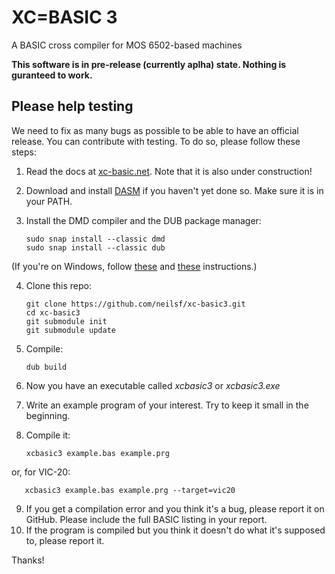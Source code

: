 # XC=BASIC 3

A BASIC cross compiler for MOS 6502-based machines

**This software is in pre-release (currently aplha) state. Nothing is guranteed to work.**

## Please help testing

We need to fix as many bugs as possible to be able to have an official release. You can contribute with testing. To do so, please follow these steps:

1. Read the docs at [xc-basic.net](https://xc-basic.net/doku.php?id=v3:start). Note that it is also under construction!
2. Download and install [DASM](https://dasm-assembler.github.io/) if you haven't yet done so. Make sure it is in your PATH.
3. Install the DMD compiler and the DUB package manager:

       sudo snap install --classic dmd
       sudo snap install --classic dub
       
(If you're on Windows, follow [these](https://dlang.org/dmd-windows.html) and [these](https://dub.pm/) instructions.)

4. Clone this repo:

       git clone https://github.com/neilsf/xc-basic3.git
       cd xc-basic3
       git submodule init
       git submodule update
    
5. Compile:

       dub build

6. Now you have an executable called _xcbasic3_ or _xcbasic3.exe_
7. Write an example program of your interest. Try to keep it small in the beginning.
8. Compile it:

       xcbasic3 example.bas example.prg

or, for VIC-20:

       xcbasic3 example.bas example.prg --target=vic20

9. If you get a compilation error and you think it's a bug, please report it on GitHub. Please include the full BASIC listing in your report.
10. If the program is compiled but you think it doesn't do what it's supposed to, please report it.

Thanks!
